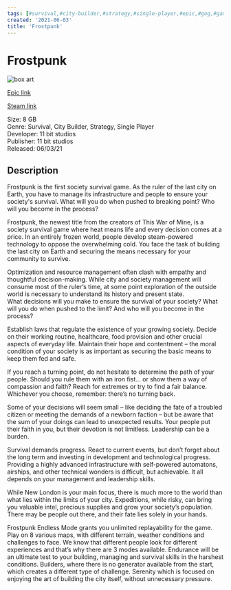 ```yaml
---
tags: [#survival,#city-builder,#strategy,#single-player,#epic,#gog,#game,#owned,#pc]
created: '2021-06-03'
title: 'Frostpunk'
---
```

# Frostpunk

![box art](https://cdn1.epicgames.com/salesEvent/salesEvent/EGS_Frostpunk_11bitstudios_S1_2560x1440-ef2f4d458120af0839dde35b1a022828?h=270&amp;resize=1&amp;w=480)

[Epic link](https://www.epicgames.com/store/en-US/p/frostpunk)

[Steam link](https://store.steampowered.com/app/1601580/Frostpunk_2/?snr=1_7_7_151_150_1)

Size: 8 GB  
Genre: Survival, City Builder, Strategy, Single Player  
Developer: 11 bit studios  
Publisher: 11 bit studios  
Released: 06/03/21  

## Description

Frostpunk is the first society survival game. As the ruler of the last city on Earth, you have to manage its infrastructure and people to ensure your society's survival. What will you do when pushed to breaking point? Who will you become in the process?

Frostpunk, the newest title from the creators of This War of Mine, is a society survival game where heat means life and every decision comes at a price. In an entirely frozen world, people develop steam-powered technology to oppose the overwhelming cold. You face the task of building the last city on Earth and securing the means necessary for your community to survive.

Optimization and resource management often clash with empathy and thoughtful decision-making. While city and society management will consume most of the ruler’s time, at some point exploration of the outside world is necessary to understand its history and present state.  
What decisions will you make to ensure the survival of your society? What will you do when pushed to the limit? And who will you become in the process?

Establish laws that regulate the existence of your growing society. Decide on their working routine, healthcare, food provision and other crucial aspects of everyday life. Maintain their hope and contentment – the moral condition of your society is as important as securing the basic means to keep them fed and safe.

If you reach a turning point, do not hesitate to determine the path of your people. Should you rule them with an iron fist... or show them a way of compassion and faith? Reach for extremes or try to find a fair balance. Whichever you choose, remember: there’s no turning back.

Some of your decisions will seem small – like deciding the fate of a troubled citizen or meeting the demands of a newborn faction – but be aware that the sum of your doings can lead to unexpected results. Your people put their faith in you, but their devotion is not limitless. Leadership can be a burden.

Survival demands progress. React to current events, but don’t forget about the long term and investing in development and technological progress. Providing a highly advanced infrastructure with self-powered automatons, airships, and other technical wonders is difficult, but achievable. It all depends on your management and leadership skills.

While New London is your main focus, there is much more to the world than what lies within the limits of your city. Expeditions, while risky, can bring you valuable intel, precious supplies and grow your society’s population. There may be people out there, and their fate lies solely in your hands.

Frostpunk Endless Mode grants you unlimited replayability for the game. Play on 8 various maps, with different terrain, weather conditions and challenges to face. We know that different people look for different experiences and that’s why there are 3 modes available. Endurance will be an ultimate test to your building, managing and survival skills in the harshest conditions. Builders, where there is no generator available from the start, which creates a different type of challenge. Serenity which is focused on enjoying the art of building the city itself, without unnecessary pressure.

